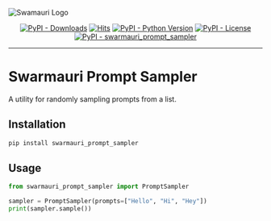 ![Swamauri Logo](https://res.cloudinary.com/dbjmpekvl/image/upload/v1730099724/Swarmauri-logo-lockup-2048x757_hww01w.png)

<p align="center">
    <a href="https://pypi.org/project/swarmauri_prompt_sampler/">
        <img src="https://img.shields.io/pypi/dm/swarmauri_prompt_sampler" alt="PyPI - Downloads"/></a>
    <a href="https://hits.sh/github.com/swarmauri/swarmauri-sdk/tree/master/pkgs/standards/swarmauri_prompt_sampler/">
        <img alt="Hits" src="https://hits.sh/github.com/swarmauri/swarmauri-sdk/tree/master/pkgs/standards/swarmauri_prompt_sampler.svg"/></a>
    <a href="https://pypi.org/project/swarmauri_prompt_sampler/">
        <img src="https://img.shields.io/pypi/pyversions/swarmauri_prompt_sampler" alt="PyPI - Python Version"/></a>
    <a href="https://pypi.org/project/swarmauri_prompt_sampler/">
        <img src="https://img.shields.io/pypi/l/swarmauri_prompt_sampler" alt="PyPI - License"/></a>
    <a href="https://pypi.org/project/swarmauri_prompt_sampler/">
        <img src="https://img.shields.io/pypi/v/swarmauri_prompt_sampler?label=swarmauri_prompt_sampler&color=green" alt="PyPI - swarmauri_prompt_sampler"/></a>
</p>

---

# Swarmauri Prompt Sampler

A utility for randomly sampling prompts from a list.

## Installation

```bash
pip install swarmauri_prompt_sampler
```

## Usage

```python
from swarmauri_prompt_sampler import PromptSampler

sampler = PromptSampler(prompts=["Hello", "Hi", "Hey"])
print(sampler.sample())
```

